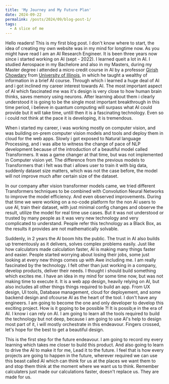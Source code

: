 ```yaml
---
title: 'My Journey and My Future Plan'
date: 2024-09-22
permalink: /posts/2024/09/blog-post-1/
tags:
  - A slice of me
---
```


Hello readers! This is my first blog post. I don't know where to start, the idea of creating my own website was in my mind for longtime now. As you might have read I am an AI Research Engineer. It is been three years now since i started working on AI (sept - 2022). I learned queit a lot in AI. I studied Aerospace in my Bachelore and also in my Masters, during my Master degree i attended a micro credit course in AI by a professor [Girish Chowdary](https://ece.illinois.edu/about/directory/faculty/girishc) from [University of Illinois](https://illinois.edu/), in which he taught a wealthy of information in a brief AI course. Through which i learned a huge deal of AI and i got inclined my career interest towards AI. The most important aspect of AI which fascinated me was it's design is very close to how human brain thinks, saves memory using neurons. After learning about them i clearly understood it is going to be the single most important breakthrough in this time period, i believe in quantum computing will surpass what AI could provide but it will take time, untill then it is a fascinating technology. Even so i could not think at the pace it is developing, it is tremendous.

When i started my career, i was working mostly on computer vision, and was building on-prem computer vision models and tools and deploy them in cloud for the web apps. Slowly i got exposed to Natural language Processing, and i was albe to witness the change of pace of NLP development because of the introduction of a beautiful model called Transformers. It was a game changer at that time, but was not implemented in Computer vision yet. The difference from the previous models to Transformers that i felt was that i allows user to train it with big data, suddenly dataset size matters, which was not the case before, the model will not improve much after certain size of the dataset.

In our company after vision transformer models came, we tried different Transformers techniques to be combined with Convolution Neural Networks to improve the model efficiency. And even observed improvements. During that time we were working on a no-code platform for the non AI users to use AI, train their dataset, with just minimal config changes and observe the result, utilize the model for real time use cases. But it was not understood or trusted by many people as it was very new technology and very complicated to understand. People refer this technology as a Black Box, as the results it provides are not mathematically solvable.

Suddenly, in 2 years the AI boom hits the public. The trust in AI also builds up trementously as it delivers, solves complex problems easily. Just like how calculators made calculation faster, AI is making many things faster and easier. People started worrying about losing their jobs, some just looking at every new things comes up with Awe including me. I am really fascinated by the technology. I felt other than just working in a company, develop products, deliver their needs. I thought i should build something which excites me. I have an idea in my mind for some time now, but was not making time to execute it. It is a web app design, heavily relying on AI, but also includes all other things things required to build an app. From UX design, UI tools, Database management, cloud for deployement, and some backend design and ofcourse AI as the heart of the tool. I don't have any engineers. I am going to become the one and only developer to develop this exciting project. How is it goping to be possible ?! It is possib;e in the era of AI. I know i can rely on AI. I am going to learn all the tools required to build the technology but not deep, because i am going to use AI's help to design most part of it, i will mostly orchestrate in this endeavour. Fingers crossed, let's hope for the best to get a beautiful design.

This is the first step for the future endeavour. I am going to record my every learning which takes me closer to build this product. And also going to learn to drive the AI to make it for me, Lead it to the future. I feel that is how every projects are going to happen in the future, wherever required we can use this beast called AI which can think for us at the places we want them to and stop them think at the moment where we want us to think. Remember calculaters just made our calculations faster, doesn't replace us. They are made for us.

